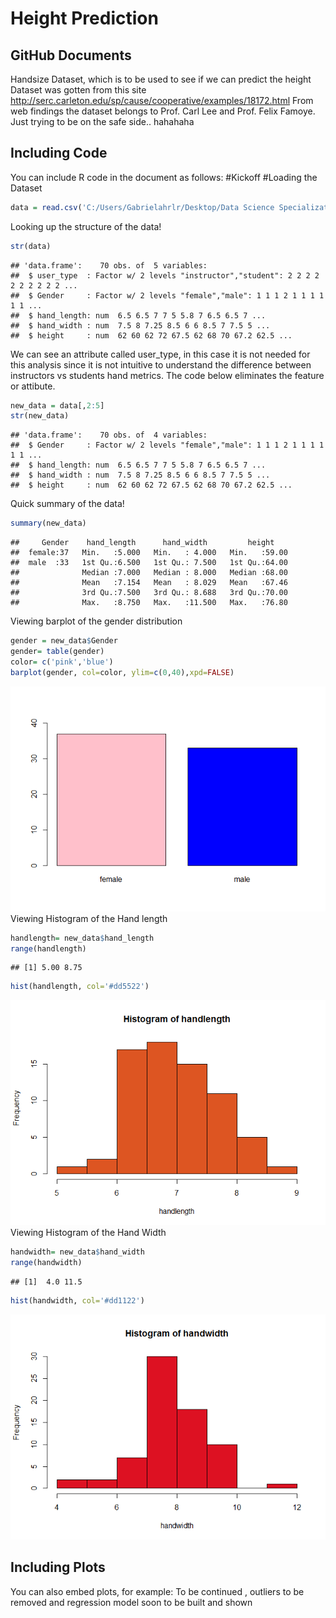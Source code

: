 Height Prediction
================

GitHub Documents
----------------



Handsize Dataset, which is to be used to see if we can predict the height Dataset was gotten from this site <http://serc.carleton.edu/sp/cause/cooperative/examples/18172.html> From web findings the dataset belongs to Prof. Carl Lee and Prof. Felix Famoye. Just trying to be on the safe side.. hahahaha

Including Code
--------------

You can include R code in the document as follows: \#Kickoff \#Loading the Dataset

``` r
data = read.csv('C:/Users/Gabrielahrlr/Desktop/Data Science Specialization/Regression/boss.csv',header=TRUE)
```

Looking up the structure of the data!

``` r
str(data)
```

    ## 'data.frame':    70 obs. of  5 variables:
    ##  $ user_type  : Factor w/ 2 levels "instructor","student": 2 2 2 2 2 2 2 2 2 2 ...
    ##  $ Gender     : Factor w/ 2 levels "female","male": 1 1 1 2 1 1 1 1 1 1 ...
    ##  $ hand_length: num  6.5 6.5 7 7 5 5.8 7 6.5 6.5 7 ...
    ##  $ hand_width : num  7.5 8 7.25 8.5 6 6 8.5 7 7.5 5 ...
    ##  $ height     : num  62 60 62 72 67.5 62 68 70 67.2 62.5 ...

We can see an attribute called user\_type, in this case it is not needed for this analysis since it is not intuitive to understand the difference between instructors vs students hand metrics. The code below eliminates the feature or attibute.

``` r
new_data = data[,2:5]
str(new_data)
```

    ## 'data.frame':    70 obs. of  4 variables:
    ##  $ Gender     : Factor w/ 2 levels "female","male": 1 1 1 2 1 1 1 1 1 1 ...
    ##  $ hand_length: num  6.5 6.5 7 7 5 5.8 7 6.5 6.5 7 ...
    ##  $ hand_width : num  7.5 8 7.25 8.5 6 6 8.5 7 7.5 5 ...
    ##  $ height     : num  62 60 62 72 67.5 62 68 70 67.2 62.5 ...

Quick summary of the data!

``` r
summary(new_data)
```

    ##     Gender    hand_length      hand_width         height     
    ##  female:37   Min.   :5.000   Min.   : 4.000   Min.   :59.00  
    ##  male  :33   1st Qu.:6.500   1st Qu.: 7.500   1st Qu.:64.00  
    ##              Median :7.000   Median : 8.000   Median :68.00  
    ##              Mean   :7.154   Mean   : 8.029   Mean   :67.46  
    ##              3rd Qu.:7.500   3rd Qu.: 8.688   3rd Qu.:70.00  
    ##              Max.   :8.750   Max.   :11.500   Max.   :76.80

Viewing barplot of the gender distribution

``` r
gender = new_data$Gender
gender= table(gender)
color= c('pink','blue')
barplot(gender, col=color, ylim=c(0,40),xpd=FALSE)
```

![](HandMk_files/figure-markdown_github/unnamed-chunk-4-1.png)Viewing Histogram of the Hand length

``` r
handlength= new_data$hand_length
range(handlength)
```

    ## [1] 5.00 8.75

``` r
hist(handlength, col='#dd5522')
```

![](HandMk_files/figure-markdown_github/unnamed-chunk-5-1.png) Viewing Histogram of the Hand Width

``` r
handwidth= new_data$hand_width
range(handwidth)
```

    ## [1]  4.0 11.5

``` r
hist(handwidth, col='#dd1122')
```

![](HandMk_files/figure-markdown_github/unnamed-chunk-6-1.png)

Including Plots
---------------

You can also embed plots, for example:
To be continued , outliers to be removed and regression model soon to be built and shown
